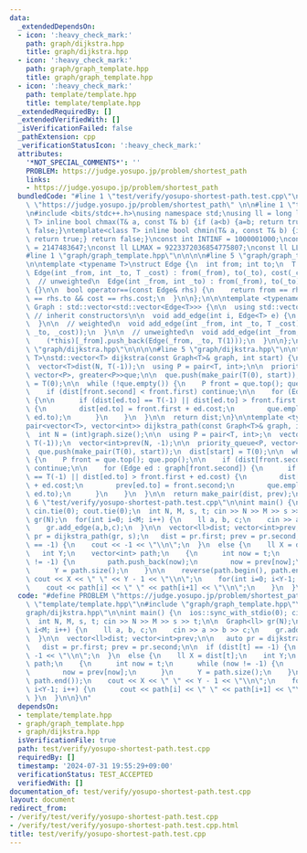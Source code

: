 ```yaml
---
data:
  _extendedDependsOn:
  - icon: ':heavy_check_mark:'
    path: graph/dijkstra.hpp
    title: graph/dijkstra.hpp
  - icon: ':heavy_check_mark:'
    path: graph/graph_template.hpp
    title: graph/graph_template.hpp
  - icon: ':heavy_check_mark:'
    path: template/template.hpp
    title: template/template.hpp
  _extendedRequiredBy: []
  _extendedVerifiedWith: []
  _isVerificationFailed: false
  _pathExtension: cpp
  _verificationStatusIcon: ':heavy_check_mark:'
  attributes:
    '*NOT_SPECIAL_COMMENTS*': ''
    PROBLEM: https://judge.yosupo.jp/problem/shortest_path
    links:
    - https://judge.yosupo.jp/problem/shortest_path
  bundledCode: "#line 1 \"test/verify/yosupo-shortest-path.test.cpp\"\n#define PROBLEM\
    \ \"https://judge.yosupo.jp/problem/shortest_path\" \n\n#line 1 \"template/template.hpp\"\
    \n#include <bits/stdc++.h>\nusing namespace std;\nusing ll = long long;\ntemplate<class\
    \ T> inline bool chmax(T& a, const T& b) {if (a<b) {a=b; return true;} return\
    \ false;}\ntemplate<class T> inline bool chmin(T& a, const T& b) {if (b<a) {a=b;\
    \ return true;} return false;}\nconst int INTINF = 1000001000;\nconst int INTMAX\
    \ = 2147483647;\nconst ll LLMAX = 9223372036854775807;\nconst ll LLINF = 1000000000000000000;\n\
    #line 1 \"graph/graph_template.hpp\"\n\n\n\n#line 5 \"graph/graph_template.hpp\"\
    \n\ntemplate <typename T>\nstruct Edge {\n  int from; int to;\n  T cost;\n\n \
    \ Edge(int _from, int _to, T _cost) : from(_from), to(_to), cost(_cost) {}\n\n\
    \  // unweighted\n  Edge(int _from, int _to) : from(_from), to(_to), cost(T(1))\
    \ {}\n\n  bool operator==(const Edge& rhs) {\n    return from == rhs.from && to\
    \ == rhs.to && cost == rhs.cost;\n  }\n\n};\n\n\ntemplate <typename T>\nstruct\
    \ Graph : std::vector<std::vector<Edge<T>>> {\n\n  using std::vector<std::vector<Edge<T>>>::vector;\
    \ // inherit constructors\n\n  void add_edge(int i, Edge<T> e) {\n    (*this)[i].push_back(e);\n\
    \  }\n\n  // weighted\n  void add_edge(int _from, int _to, T _cost) {\n    (*this)[_from].push_back(Edge(_from,\
    \ _to, _cost));\n  }\n\n  // unweighted\n  void add_edge(int _from, int _to) {\n\
    \    (*this)[_from].push_back(Edge(_from, _to, T(1)));\n  }\n\n};\n\n\n#line 1\
    \ \"graph/dijkstra.hpp\"\n\n\n\n#line 5 \"graph/dijkstra.hpp\"\n\ntemplate <typename\
    \ T>\nstd::vector<T> dijkstra(const Graph<T>& graph, int start) {\n  int N = (int)graph.size();\n\
    \  vector<T>dist(N, T(-1));\n  using P = pair<T, int>;\n\n  priority_queue<P,\
    \ vector<P>, greater<P>>que;\n\n  que.push(make_pair(T(0), start));\n  dist[start]\
    \ = T(0);\n\n  while (!que.empty()) {\n    P front = que.top(); que.pop();\n\n\
    \    if (dist[front.second] < front.first) continue;\n\n    for (Edge ed : graph[front.second])\
    \ {\n\n      if (dist[ed.to] == T(-1) || dist[ed.to] > front.first + ed.cost)\
    \ {\n        dist[ed.to] = front.first + ed.cost;\n        que.emplace(dist[ed.to],\
    \ ed.to);\n      }\n    }\n  }\n\n  return dist;\n}\n\ntemplate <typename T>\n\
    pair<vector<T>, vector<int>> dijkstra_path(const Graph<T>& graph, int start) {\n\
    \  int N = (int)graph.size();\n\n  using P = pair<T, int>;\n  vector<T>dist(N,\
    \ T(-1));\n  vector<int>prev(N, -1);\n\n  priority_queue<P, vector<P>, greater<P>>que;\n\
    \  que.push(make_pair(T(0), start));\n  dist[start] = T(0);\n\n  while (!que.empty())\
    \ {\n    P front = que.top(); que.pop();\n\n    if (dist[front.second] < front.first)\
    \ continue;\n\n    for (Edge ed : graph[front.second]) {\n      if (dist[ed.to]\
    \ == T(-1) || dist[ed.to] > front.first + ed.cost) {\n        dist[ed.to] = front.first\
    \ + ed.cost;\n        prev[ed.to] = front.second;\n        que.emplace(dist[ed.to],\
    \ ed.to);\n      }\n    }\n  }\n\n  return make_pair(dist, prev);\n}\n\n\n#line\
    \ 6 \"test/verify/yosupo-shortest-path.test.cpp\"\n\nint main() {\n  ios::sync_with_stdio(0);\
    \ cin.tie(0); cout.tie(0);\n  int N, M, s, t; cin >> N >> M >> s >> t;\n\n  Graph<ll>\
    \ gr(N);\n  for(int i=0; i<M; i++) {\n    ll a, b, c;\n    cin >> a >> b >> c;\n\
    \    gr.add_edge(a,b,c);\n  }\n\n  vector<ll>dist; vector<int>prev;\n\n   auto\
    \ pr = dijkstra_path(gr, s);\n   dist = pr.first; prev = pr.second;\n\n  if (dist[t]\
    \ == -1) {\n    cout << -1 << \"\\n\";\n  }\n  else {\n    ll X = dist[t];\n \
    \   int Y;\n    vector<int> path;\n    {\n      int now = t;\n      while (now\
    \ != -1) {\n        path.push_back(now);\n        now = prev[now];\n      }\n\
    \      Y = path.size();\n    }\n\n    reverse(path.begin(), path.end());\n   \
    \ cout << X << \" \" << Y - 1 << \"\\n\";\n    for(int i=0; i<Y-1; i++) {\n  \
    \    cout << path[i] << \" \" << path[i+1] << \"\\n\";\n    }\n  }\n\n}\n"
  code: "#define PROBLEM \"https://judge.yosupo.jp/problem/shortest_path\" \n\n#include\
    \ \"template/template.hpp\"\n#include \"graph/graph_template.hpp\"\n#include \"\
    graph/dijkstra.hpp\"\n\nint main() {\n  ios::sync_with_stdio(0); cin.tie(0); cout.tie(0);\n\
    \  int N, M, s, t; cin >> N >> M >> s >> t;\n\n  Graph<ll> gr(N);\n  for(int i=0;\
    \ i<M; i++) {\n    ll a, b, c;\n    cin >> a >> b >> c;\n    gr.add_edge(a,b,c);\n\
    \  }\n\n  vector<ll>dist; vector<int>prev;\n\n   auto pr = dijkstra_path(gr, s);\n\
    \   dist = pr.first; prev = pr.second;\n\n  if (dist[t] == -1) {\n    cout <<\
    \ -1 << \"\\n\";\n  }\n  else {\n    ll X = dist[t];\n    int Y;\n    vector<int>\
    \ path;\n    {\n      int now = t;\n      while (now != -1) {\n        path.push_back(now);\n\
    \        now = prev[now];\n      }\n      Y = path.size();\n    }\n\n    reverse(path.begin(),\
    \ path.end());\n    cout << X << \" \" << Y - 1 << \"\\n\";\n    for(int i=0;\
    \ i<Y-1; i++) {\n      cout << path[i] << \" \" << path[i+1] << \"\\n\";\n   \
    \ }\n  }\n\n}\n"
  dependsOn:
  - template/template.hpp
  - graph/graph_template.hpp
  - graph/dijkstra.hpp
  isVerificationFile: true
  path: test/verify/yosupo-shortest-path.test.cpp
  requiredBy: []
  timestamp: '2024-07-31 19:55:29+09:00'
  verificationStatus: TEST_ACCEPTED
  verifiedWith: []
documentation_of: test/verify/yosupo-shortest-path.test.cpp
layout: document
redirect_from:
- /verify/test/verify/yosupo-shortest-path.test.cpp
- /verify/test/verify/yosupo-shortest-path.test.cpp.html
title: test/verify/yosupo-shortest-path.test.cpp
---
```

